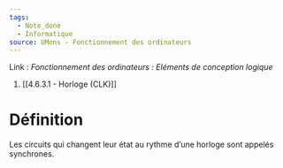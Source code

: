 ```yaml
---
tags:
  - Note_done
  - Informatique
source: UMons - Fonctionnement des ordinateurs
---
```


Link :
_Fonctionnement des ordinateurs : Eléments de conception logique_
1. [[4.6.3.1 - Horloge (CLK)]]

# Définition
Les circuits qui changent leur état au rythme d’une horloge sont appelés synchrones.
